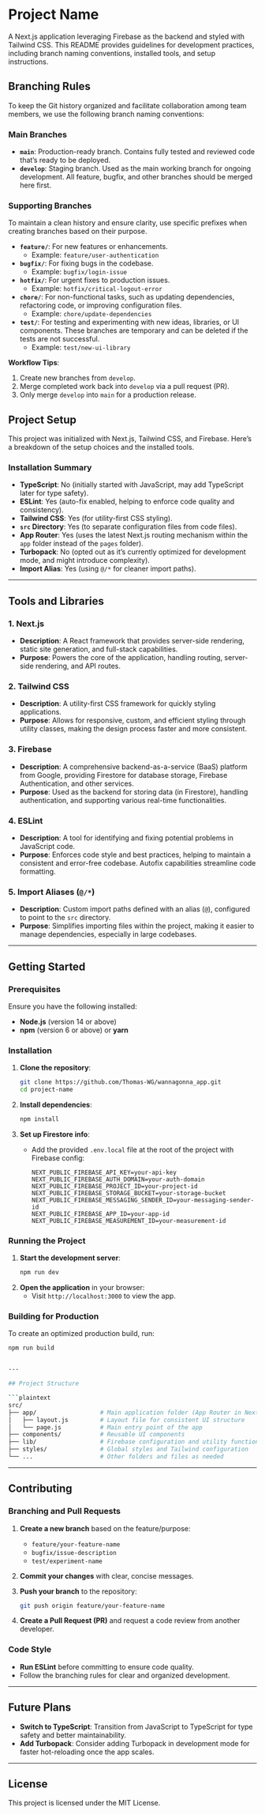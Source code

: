 
# Project Name

A Next.js application leveraging Firebase as the backend and styled with Tailwind CSS. This README provides guidelines for development practices, including branch naming conventions, installed tools, and setup instructions.

## Branching Rules

To keep the Git history organized and facilitate collaboration among team members, we use the following branch naming conventions:

### Main Branches

- **`main`**: Production-ready branch. Contains fully tested and reviewed code that’s ready to be deployed.
- **`develop`**: Staging branch. Used as the main working branch for ongoing development. All feature, bugfix, and other branches should be merged here first.

### Supporting Branches

To maintain a clean history and ensure clarity, use specific prefixes when creating branches based on their purpose.

- **`feature/`**: For new features or enhancements.
  - Example: `feature/user-authentication`
- **`bugfix/`**: For fixing bugs in the codebase.
  - Example: `bugfix/login-issue`
- **`hotfix/`**: For urgent fixes to production issues.
  - Example: `hotfix/critical-logout-error`
- **`chore/`**: For non-functional tasks, such as updating dependencies, refactoring code, or improving configuration files.
  - Example: `chore/update-dependencies`
- **`test/`**: For testing and experimenting with new ideas, libraries, or UI components. These branches are temporary and can be deleted if the tests are not successful.
  - Example: `test/new-ui-library`

**Workflow Tips**:
1. Create new branches from `develop`.
2. Merge completed work back into `develop` via a pull request (PR).
3. Only merge `develop` into `main` for a production release.

## Project Setup

This project was initialized with Next.js, Tailwind CSS, and Firebase. Here’s a breakdown of the setup choices and the installed tools.

### Installation Summary

- **TypeScript**: No (initially started with JavaScript, may add TypeScript later for type safety).
- **ESLint**: Yes (auto-fix enabled, helping to enforce code quality and consistency).
- **Tailwind CSS**: Yes (for utility-first CSS styling).
- **`src` Directory**: Yes (to separate configuration files from code files).
- **App Router**: Yes (uses the latest Next.js routing mechanism within the `app` folder instead of the `pages` folder).
- **Turbopack**: No (opted out as it’s currently optimized for development mode, and might introduce complexity).
- **Import Alias**: Yes (using `@/*` for cleaner import paths).

---

## Tools and Libraries

### 1. **Next.js**
   - **Description**: A React framework that provides server-side rendering, static site generation, and full-stack capabilities.
   - **Purpose**: Powers the core of the application, handling routing, server-side rendering, and API routes.

### 2. **Tailwind CSS**
   - **Description**: A utility-first CSS framework for quickly styling applications.
   - **Purpose**: Allows for responsive, custom, and efficient styling through utility classes, making the design process faster and more consistent.

### 3. **Firebase**
   - **Description**: A comprehensive backend-as-a-service (BaaS) platform from Google, providing Firestore for database storage, Firebase Authentication, and other services.
   - **Purpose**: Used as the backend for storing data (in Firestore), handling authentication, and supporting various real-time functionalities.

### 4. **ESLint**
   - **Description**: A tool for identifying and fixing potential problems in JavaScript code.
   - **Purpose**: Enforces code style and best practices, helping to maintain a consistent and error-free codebase. Autofix capabilities streamline code formatting.

### 5. **Import Aliases (`@/*`)**
   - **Description**: Custom import paths defined with an alias (`@`), configured to point to the `src` directory.
   - **Purpose**: Simplifies importing files within the project, making it easier to manage dependencies, especially in large codebases.

---

## Getting Started

### Prerequisites

Ensure you have the following installed:
- **Node.js** (version 14 or above)
- **npm** (version 6 or above) or **yarn**

### Installation

1. **Clone the repository**:
   ```bash
   git clone https://github.com/Thomas-WG/wannagonna_app.git
   cd project-name
   ```

2. **Install dependencies**:
   ```bash
   npm install
   

3. **Set up Firestore info**:
   - Add the provided `.env.local` file at the root of the project with Firebase config:
     ```plaintext
     NEXT_PUBLIC_FIREBASE_API_KEY=your-api-key
     NEXT_PUBLIC_FIREBASE_AUTH_DOMAIN=your-auth-domain
     NEXT_PUBLIC_FIREBASE_PROJECT_ID=your-project-id
     NEXT_PUBLIC_FIREBASE_STORAGE_BUCKET=your-storage-bucket
     NEXT_PUBLIC_FIREBASE_MESSAGING_SENDER_ID=your-messaging-sender-id
     NEXT_PUBLIC_FIREBASE_APP_ID=your-app-id
     NEXT_PUBLIC_FIREBASE_MEASUREMENT_ID=your-measurement-id
     ```

### Running the Project

1. **Start the development server**:
   ```bash
   npm run dev


2. **Open the application** in your browser:
   - Visit `http://localhost:3000` to view the app.

### Building for Production

To create an optimized production build, run:

   ```bash
   npm run build


---

## Project Structure

```plaintext
src/
├── app/                  # Main application folder (App Router in Next.js 13)
│   ├── layout.js         # Layout file for consistent UI structure
│   └── page.js           # Main entry point of the app
├── components/           # Reusable UI components
├── lib/                  # Firebase configuration and utility functions
├── styles/               # Global styles and Tailwind configuration
└── ...                   # Other folders and files as needed
```

---

## Contributing

### Branching and Pull Requests

1. **Create a new branch** based on the feature/purpose:
   - `feature/your-feature-name`
   - `bugfix/issue-description`
   - `test/experiment-name`

2. **Commit your changes** with clear, concise messages.

3. **Push your branch** to the repository:
   ```bash
   git push origin feature/your-feature-name
   ```

4. **Create a Pull Request (PR)** and request a code review from another developer.

### Code Style

- **Run ESLint** before committing to ensure code quality.
- Follow the branching rules for clear and organized development.

---

## Future Plans

- **Switch to TypeScript**: Transition from JavaScript to TypeScript for type safety and better maintainability.
- **Add Turbopack**: Consider adding Turbopack in development mode for faster hot-reloading once the app scales.

---

## License

This project is licensed under the MIT License.

